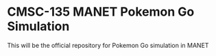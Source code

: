 # CMSC-135 MANET Pokemon Go Simulation
This will be the official repository for Pokemon Go simulation in MANET
